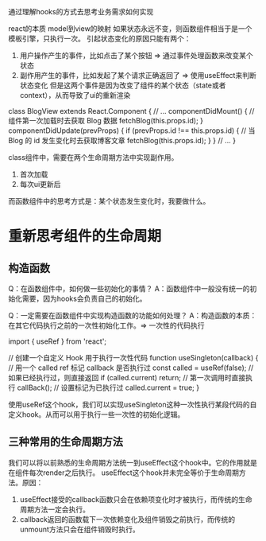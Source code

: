 通过理解hooks的方式去思考业务需求如何实现

react的本质 model到view的映射
如果状态永远不变，则函数组件相当于是一个模板引擎，只执行一次。
引起状态变化的原因只能有两个：
1. 用户操作产生的事件，比如点击了某个按钮
    => 通过事件处理函数来改变某个状态
2. 副作用产生的事件，比如发起了某个请求正确返回了
    => 使用useEffect来判断状态变化
但是这两个事件是因为改变了组件的某个状态（state或者context），从而导致了ui的重新渲染


class BlogView extends React.Component {
  // ...
  componentDidMount() {
    // 组件第一次加载时去获取 Blog 数据
    fetchBlog(this.props.id);
  }
  componentDidUpdate(prevProps) {
    if (prevProps.id !== this.props.id) {
      // 当 Blog 的 id 发生变化时去获取博客文章
      fetchBlog(this.props.id);
    }
  }
  // ...
}

class组件中，需要在两个生命周期方法中实现副作用。
1. 首次加载
2. 每次ui更新后

而函数组件中的思考方式是：某个状态发生变化时，我要做什么。

# 重新思考组件的生命周期
## 构造函数
Q：在函数组件中，如何做一些初始化的事情？
A：函数组件中一般没有统一的初始化需要，因为hooks会负责自己的初始化。

Q：一定需要在函数组件中实现构造函数的功能如何处理？
A：构造函数的本质：在其它代码执行之前的一次性初始化工作。=> 一次性的代码执行


import { useRef } from 'react';

// 创建一个自定义 Hook 用于执行一次性代码
function useSingleton(callback) {
  // 用一个 called ref 标记 callback 是否执行过
  const called = useRef(false);
  // 如果已经执行过，则直接返回
  if (called.current) return;
  // 第一次调用时直接执行
  callBack();
  // 设置标记为已执行过
  called.current = true;
}

使用useRef这个hook，我们可以实现useSingleton这种一次性执行某段代码的自定义hook。从而可以用于执行一些一次性的初始化逻辑。

## 三种常用的生命周期方法
我们可以将以前熟悉的生命周期方法统一到useEffect这个hook中。它的作用就是在组件每次render之后执行。
useEffect这个hook并未完全等价于生命周期方法。原因：
1. useEffect接受的callback函数只会在依赖项变化时才被执行，而传统的生命周期方法一定会执行。
2. callback返回的函数载下一次依赖变化及组件销毁之前执行，而传统的unmount方法只会在组件销毁时执行。


